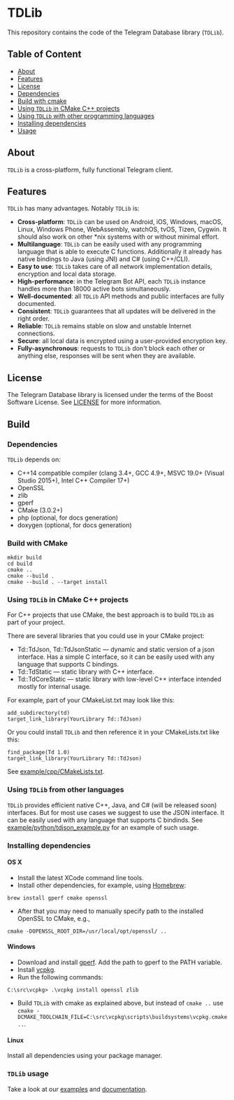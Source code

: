 # TDLib

This repository contains the code of the Telegram Database library (`TDLib`).

## Table of Content
- [About](#about)
- [Features](#features)
- [License](#license)
- [Dependencies](#dependencies)
- [Build with cmake](#build-cmake)
- [Using `TDLib` in CMake C++ projects](#using-cmake)
- [Using `TDLib` with other programming languages](#using-json)
- [Installing dependencies](#installing-dependencies)
- [Usage](#usage)

<a name="about"></a>
## About

`TDLib` is a cross-platform, fully functional Telegram client.

<a name="features"></a>
## Features

`TDLib` has many advantages. Notably `TDLib` is:

* **Cross-platform**: `TDLib` can be used on Android, iOS, Windows, macOS, Linux, Windows Phone, WebAssembly, watchOS, tvOS, Tizen, Cygwin. It should also work on other *nix systems with or without minimal effort.
* **Multilanguage**: `TDLib` can be easily used with any programming language that is able to execute C functions. Additionally it already has native bindings to Java (using JNI) and C# (using C++/CLI).
* **Easy to use**: `TDLib` takes care of all network implementation details, encryption and local data storage.
* **High-performance**: in the Telegram Bot API, each `TDLib` instance handles more than 18000 active bots simultaneously.
* **Well-documented**: all `TDLib` API methods and public interfaces are fully documented.
* **Consistent**: `TDLib` guarantees that all updates will be delivered in the right order.
* **Reliable**: `TDLib` remains stable on slow and unstable Internet connections.
* **Secure**: all local data is encrypted using a user-provided encryption key.
* **Fully-asynchronous**: requests to `TDLib` don't block each other or anything else, responses will be sent when they are available.

<a name="license"></a>
## License 
The Telegram Database library is licensed under the terms of the
Boost Software License. See [LICENSE](http://www.boost.org/LICENSE_1_0.txt) for more information.

## Build

<a name="dependencies"></a>
### Dependencies
`TDLib` depends on:

* C++14 compatible compiler (clang 3.4+, GCC 4.9+, MSVC 19.0+ (Visual Studio 2015+), Intel C++ Compiler 17+)
* OpenSSL
* zlib
* gperf
* CMake (3.0.2+)
* php (optional, for docs generation)
* doxygen (optional, for docs generation)

<a name="build-cmake"></a>
### Build with CMake

```
mkdir build
cd build
cmake ..
cmake --build .
cmake --build . --target install
```

<a name="using-cmake"></a>
### Using `TDLib` in CMake C++ projects
For C++ projects that use CMake, the best approach is to build `TDLib` as part of your project.

There are several libraries that you could use in your CMake project:

* Td::TdJson, Td::TdJsonStatic — dynamic and static version of a json interface. Has a simple C interface, so it can be easily used with any language that supports C bindings.
* Td::TdStatic — static library with C++ interface.
* Td::TdCoreStatic — static library with low-level C++ interface intended mostly for internal usage.

For example, part of your CMakeList.txt may look like this:
```
add_subdirectory(td)
target_link_library(YourLibrary Td::TdJson)
```

Or you could install `TDLib` and then reference it in your CMakeLists.txt like this:
```
find_package(Td 1.0)
target_link_library(YourLibrary Td::TdJson)
```
See [example/cpp/CMakeLists.txt](https://github.com/tdlib/td/tree/master/example/cpp/CMakeLists.txt).

<a name="using-json"></a>
### Using `TDLib` from other languages
`TDLib` provides efficient native C++, Java, and C# (will be released soon) interfaces.
But for most use cases we suggest to use the JSON interface. It can be easily used with any language that supports C bindinds. See
[example/python/tdjson_example.py](https://github.com/tdlib/td/tree/master/example/python/tdjson_example.py) for an
example of such usage.

<a name="installing-dependencies"></a>
### Installing dependencies

#### OS X
* Install the latest XCode command line tools.
* Install other dependencies, for example, using [Homebrew](https://brew.sh):
```
brew install gperf cmake openssl
```
* After that you may need to manually specify path to the installed OpenSSL to CMake, e.g.,
```
cmake -DOPENSSL_ROOT_DIR=/usr/local/opt/openssl/ ..
```

#### Windows
* Download and install [gperf](https://sourceforge.net/projects/gnuwin32/files/gperf/3.0.1/). Add the path to gperf to the PATH variable.
* Install [vcpkg](https://github.com/Microsoft/vcpkg#quick-start).
* Run the following commands:
```
C:\src\vcpkg> .\vcpkg install openssl zlib
```
* Build `TDLib` with cmake as explained above, but instead of `cmake ..` use `cmake -DCMAKE_TOOLCHAIN_FILE=C:\src\vcpkg\scripts\buildsystems\vcpkg.cmake ..`.

#### Linux
Install all dependencies using your package manager.

<a name="usage"></a>
### `TDLib` usage
Take a look at our [examples](https://github.com/tdlib/td/tree/master/example) and [documentation](https://core.telegram.org/tdlib/docs/).
